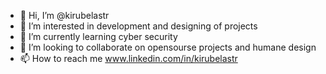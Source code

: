  - 👋 Hi, I’m @kirubelastr
- 👀 I’m interested in development and designing of projects
- 🌱 I’m currently learning cyber security
- 💞️ I’m looking to collaborate on opensourse projects and humane design
- 📫 How to reach me www.linkedin.com/in/kirubelastr


<!---
kirubelastr/kirubelastr is a ✨ special ✨ repository because its `README.md` (this file) appears on your GitHub profile.
You can click the Preview link to take a look at your changes.
--->
